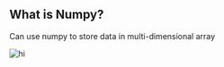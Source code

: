 ## What is Numpy?
Can use numpy to store data in multi-dimensional array

![hi](\images\Capture.jpg?raw=true "Title")